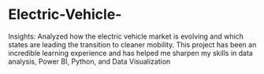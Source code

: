 # Electric-Vehicle-
Insights: Analyzed how the electric vehicle market is evolving and which states are leading the transition to cleaner mobility. This project has been an incredible learning experience and has helped me sharpen my skills in data analysis, Power BI, Python, and Data Visualization
